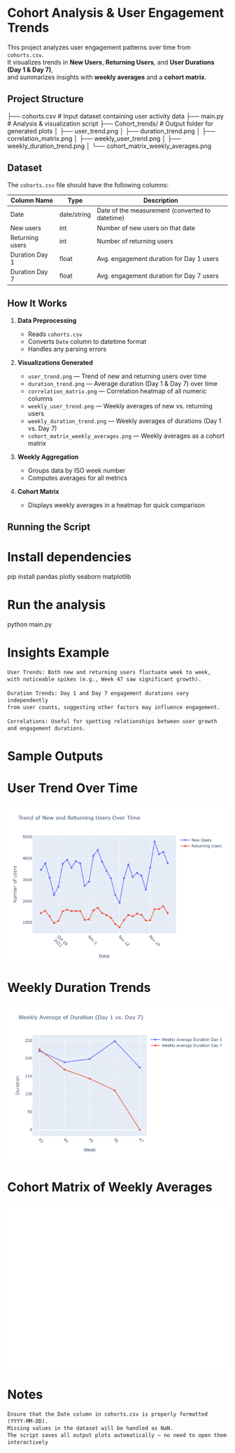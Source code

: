 # Cohort Analysis & User Engagement Trends

This project analyzes user engagement patterns over time from `cohorts.csv`.  
It visualizes trends in **New Users**, **Returning Users**, and **User Durations (Day 1 & Day 7)**,  
and summarizes insights with **weekly averages** and a **cohort matrix**.


##  Project Structure

├── cohorts.csv # Input dataset containing user activity data
├── main.py # Analysis & visualization script
├── Cohort_trends/ # Output folder for generated plots
│ ├── user_trend.png
│ ├── duration_trend.png
│ ├── correlation_matrix.png
│ ├── weekly_user_trend.png
│ ├── weekly_duration_trend.png
│ └── cohort_matrix_weekly_averages.png


##  Dataset

The `cohorts.csv` file should have the following columns:

| Column Name         | Type        | Description |
|--------------------|-------------|-------------|
| Date               | date/string | Date of the measurement (converted to datetime) |
| New users          | int         | Number of new users on that date |
| Returning users    | int         | Number of returning users |
| Duration Day 1     | float       | Avg. engagement duration for Day 1 users |
| Duration Day 7     | float       | Avg. engagement duration for Day 7 users |


##  How It Works

1. **Data Preprocessing**
   - Reads `cohorts.csv`
   - Converts `Date` column to datetime format
   - Handles any parsing errors

2. **Visualizations Generated**
   - `user_trend.png` — Trend of new and returning users over time
   - `duration_trend.png` — Average duration (Day 1 & Day 7) over time
   - `correlation_matrix.png` — Correlation heatmap of all numeric columns
   - `weekly_user_trend.png` — Weekly averages of new vs. returning users
   - `weekly_duration_trend.png` — Weekly averages of durations (Day 1 vs. Day 7)
   - `cohort_matrix_weekly_averages.png` — Weekly averages as a cohort matrix

3. **Weekly Aggregation**
   - Groups data by ISO week number
   - Computes averages for all metrics

4. **Cohort Matrix**
   - Displays weekly averages in a heatmap for quick comparison


##  Running the Script


# Install dependencies
pip install pandas plotly seaborn matplotlib

# Run the analysis
python main.py


# Insights Example
    User Trends: Both new and returning users fluctuate week to week,
    with noticeable spikes (e.g., Week 47 saw significant growth).

    Duration Trends: Day 1 and Day 7 engagement durations vary independently
    from user counts, suggesting other factors may influence engagement.

    Correlations: Useful for spotting relationships between user growth
    and engagement durations.

#  Sample Outputs
#  User Trend Over Time

 ![User Trend](https://github.com/Decadent-tech/Cohort_Analysis/blob/main/Cohort_trends/user_trend.png?raw=true)


# Weekly Duration Trends

![Weekly Duration](https://github.com/Decadent-tech/Cohort_Analysis/blob/main/Cohort_trends/weekly_duration_trend.png?raw=true)

# Cohort Matrix of Weekly Averages
        
![Cohort Matrix](https://github.com/Decadent-tech/Cohort_Analysis/blob/main/Cohort_trends/cohort_matrix_weekly_averages.png?raw=true)

#  Notes
    Ensure that the Date column in cohorts.csv is properly formatted (YYYY-MM-DD).
    Missing values in the dataset will be handled as NaN.
    The script saves all output plots automatically — no need to open them interactively
